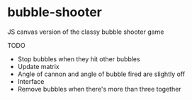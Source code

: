 # bubble-shooter
JS canvas version of the classy bubble shooter game
<p>TODO</p>
<ul>
    <li>Stop bubbles when they hit other bubbles</li>
    <li>Update matrix</li>
    <li>Angle of cannon and angle of bubble fired are slightly off</li>
    <li>Interface</li>
    <li>Remove bubbles when there's more than three together</li>
</ul>